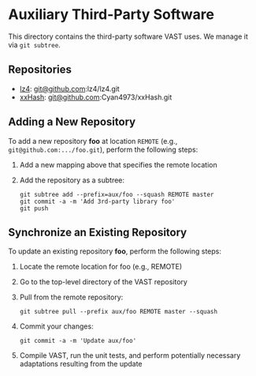 Auxiliary Third-Party Software
==============================

This directory contains the third-party software VAST uses. We manage it via
`git subtree`.

Repositories
------------

- [lz4](https:/github.com/lz4/lz4): git@github.com:lz4/lz4.git
- [xxHash](https:/github.com/Cyan4973/xxHash): git@github.com:Cyan4973/xxHash.git

Adding a New Repository
-----------------------

To add a new repository **foo** at location `REMOTE` (e.g.,
`git@github.com:.../foo.git`), perform the following steps:

1. Add a new mapping above that specifies the remote location
2. Add the repository as a subtree:

       git subtree add --prefix=aux/foo --squash REMOTE master
       git commit -a -m 'Add 3rd-party library foo'
       git push

Synchronize an Existing Repository
----------------------------------

To update an existing repository **foo**, perform the following steps:

1. Locate the remote location for foo (e.g., REMOTE)
2. Go to the top-level directory of the VAST repository
3. Pull from the remote repository:

       git subtree pull --prefix aux/foo REMOTE master --squash

4. Commit your changes:

       git commit -a -m 'Update aux/foo'

5. Compile VAST, run the unit tests, and perform potentially necessary
   adaptations resulting from the update
